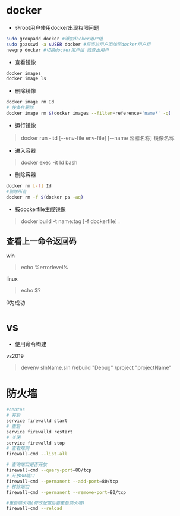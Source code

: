 # docker

* 非root用户使用docker出现权限问题

``` bash
sudo groupadd docker #添加docker用户组
sudo gpasswd -a $USER docker #将当前用户添加至docker用户组
newgrp docker #切换docker用户组 或登出用户
```

* 查看镜像

``` bash
docker images
docker image ls
```

* 删除镜像

``` bash
docker image rm Id
# 按条件删除
docker image rm $(docker images --filter=reference='name*' -q)
```

* 运行镜像

> docker run -itd [--env-file env-file] [--name 容器名称] 镜像名称

* 进入容器

> docker exec -it Id bash

* 删除容器

``` bash
docker rm [-f] Id 
#删除所有
docker rm -f $(docker ps -aq)
```

* 按dockerfile生成镜像

> docker build -t name:tag [-f dockerfile] .

## 查看上一命令返回码

win

> echo %errorlevel%

linux

> echo $?

0为成功

# vs

* 使用命令构建

vs2019

> devenv slnName.sln /rebuild "Debug" /project "projectName"

# 防火墙

``` bash
#centos
# 开启
service firewalld start
# 重启
service firewalld restart
# 关闭
service firewalld stop
# 查看规则
firewall-cmd --list-all

# 查询端口是否开放
firewall-cmd --query-port=80/tcp
# 开放80端口
firewall-cmd --permanent --add-port=80/tcp
# 移除端口
firewall-cmd --permanent --remove-port=80/tcp

#重启防火墙(修改配置后要重启防火墙)
firewall-cmd --reload
```

